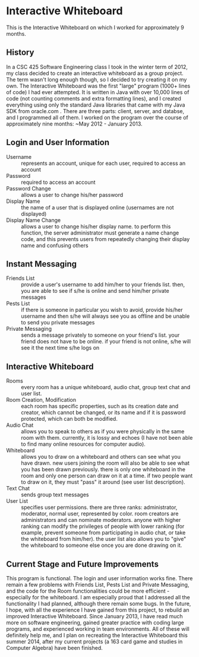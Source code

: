 Interactive Whiteboard
======================

This is the Interactive Whiteboard on which I worked for approximately 9 months.

History
-------

In a CSC 425 Software Engineering class I took in the winter term of 2012, my class decided to create an interactive whiteboard as a group project. The term wasn't long enough though, so I decided to try creating it on my own. The Interactive Whiteboard was the first "large" program (1000+ lines of code) I had ever attempted. It is written in Java with over 10,000 lines of code (not counting comments and extra formatting lines), and I created everything using only the standard Java libraries that came with my Java SDK from oracle.com . There are three parts: client, server, and databse, and I programmed all of them. I worked on the program over the course of approximately nine months: ~May 2012 - January 2013.

Login and User Information
--------------------------

<dl>
  <dt>Username</dt>
    <dd>represents an account, unique for each user, required to access an account</dd>
  <dt>Password</dt>
    <dd>required to access an account</dd>
  <dt>Password Change</dt>
    <dd>allows a user to change his/her password</dd>
  <dt>Display Name</dt>
    <dd>the name of a user that is displayed online (usernames are not displayed)</dd>
  <dt>Display Name Change</dt>
    <dd>allows a user to change his/her display name. to perform this function, the server administrator must generate a name change code, and this prevents users from repeatedly changing their display name and confusing others</dd>
</dl>

Instant Messaging
-----------------

<dl>
  <dt>Friends List</dt>
    <dd>provide a user's username to add him/her to your friends list. then, you are able to see if s/he is online and send him/her private messages</dd>
  <dt>Pests List</dt>
    <dd>if there is someone in particular you wish to avoid, provide his/her username and then s/he will always see you as offline and be unable to send you private messages</dd>
  <dt>Private Messaging</dt>
    <dd>sends a message privately to someone on your friend's list. your friend does not have to be online. if your friend is not online, s/he will see it the next time s/he logs on</dd>
</dl>

Interactive Whiteboard
----------------------
<dl>
  <dt>Rooms</dt>
    <dd>every room has a unique whiteboard, audio chat, group text chat and user list.</dd>
  <dt>Room Creation, Modification</dt>
    <dd>each room has specific properties, such as its creation date and creator, which cannot be changed, or its name and if it is password protected, which can both be modified.
  <dt>Audio Chat</dt>
    <dd>allows you to speak to others as if you were physically in the same room with them. currently, it is lossy and echoes (I have not been able to find many online resources for computer audio).</dd>
  <dt>Whiteboard</dt>
    <dd>allows you to draw on a whiteboard and others can see what you have drawn. new users joining the room will also be able to see what you has been drawn previously. there is only one whiteboard in the room and only one person can draw on it at a time. if two people want to draw on it, they must "pass" it around (see user list description).</dd>
  <dt>Text Chat</dt>
    <dd>sends group text messages</dd>
  <dt>User List</dt>
    <dd>specifies user permissions. there are three ranks: administrator, moderator, normal user, represented by color. room creators are administrators and can nominate moderators. anyone with higher ranking can modify the privileges of people with lower ranking (for example, prevent someone from participating in audio chat, or take the whiteboard from him/her). the user list also allows you to "give" the whiteboard to someone else once you are done drawing on it.</dd>
    
Current Stage and Future Improvements
-------------------------------------

  This program is functional. The login and user information works fine. There remain a few problems with Friends List, Pests List and Private Messaging, and the code for the Room functionalities could be more efficient - especially for the whiteboard.
  I am especially proud that I addressed all the functionality I had planned, although there remain some bugs. In the future, I hope, with all the experience I have gained from this project, to rebuild an improved Interactive Whiteboard. Since January 2013, I have read much more on software engineering, gained greater practice with coding large programs, and experienced working in team environments. All of these will definitely help me, and I plan on recreating the Interactive Whiteboard this summer 2014, after my current projects (a 163 card game and studies in Computer Algebra) have been finished.
